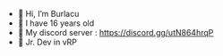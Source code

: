 - 👋 Hi, I’m Burlacu
- 👀 I have 16 years old
- 🌱 My discord server : https://discord.gg/utN864hrqP
- 💞️ Jr. Dev in vRP
